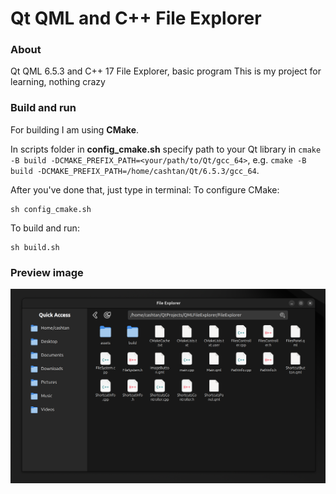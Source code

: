 # Qt QML and C++ File Explorer

### About

Qt QML 6.5.3 and C++ 17 File Explorer, basic program
This is my project for learning, nothing crazy

### Build and run

For building I am using **CMake**. 

In scripts folder in **config_cmake.sh** specify path to your 
Qt library in `cmake -B build -DCMAKE_PREFIX_PATH=<your/path/to/Qt/gcc_64>`, 
e.g. `cmake -B build -DCMAKE_PREFIX_PATH=/home/cashtan/Qt/6.5.3/gcc_64`.

After you've done that, just type in terminal: 
To configure CMake: 
```
sh config_cmake.sh
```

To build and run: 
```
sh build.sh
```


### Preview image
![preview](./preview.png)
